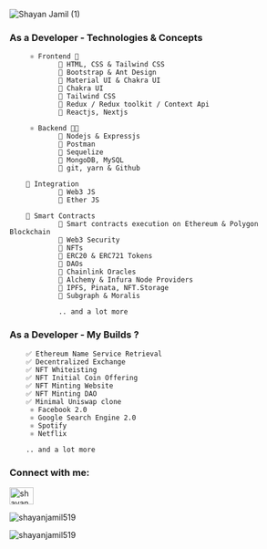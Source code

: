 <!-- ![Shayan Jamil (2)](https://user-images.githubusercontent.com/76084810/194738846-5829aedb-04f2-4e04-b073-aed22f40a08f.png) -->
![Shayan Jamil (1)](https://user-images.githubusercontent.com/76084810/194741418-b4597a9b-bd1c-423a-9e67-ad46f504ac98.png)




### As a Developer -  Technologies & Concepts

         ⚛ Frontend 🎨
                💠 HTML, CSS & Tailwind CSS
                💠 Bootstrap & Ant Design
                💠 Material UI & Chakra UI 
                💠 Chakra UI
                💠 Tailwind CSS
                💠 Redux / Redux toolkit / Context Api
                💠 Reactjs, Nextjs
                
         ⚛ Backend 👨‍💻
                💠 Nodejs & Expressjs
                💠 Postman
                💠 Sequelize
                💠 MongoDB, MySQL
                💠 git, yarn & Github
                
        🚀 Integration
                💠 Web3 JS
                💠 Ether JS
                
        📃 Smart Contracts
                💠 Smart contracts execution on Ethereum & Polygon Blockchain
                💠 Web3 Security
                💠 NFTs
                💠 ERC20 & ERC721 Tokens
                💠 DAOs
                💠 Chainlink Oracles
                💠 Alchemy & Infura Node Providers
                💠 IPFS, Pinata, NFT.Storage
                💠 Subgraph & Moralis
                
                .. and a lot more

### As a Developer - My Builds ?
        
        ✅ Ethereum Name Service Retrieval
        ✅ Decentralized Exchange
        ✅ NFT Whiteisting
        ✅ NFT Initial Coin Offering
        ✅ NFT Minting Website
        ✅ NFT Minting DAO
        ✅ Minimal Uniswap clone 
         ⚛ Facebook 2.0
         ⚛ Google Search Engine 2.0
         ⚛ Spotify
         ⚛ Netflix 
        
        .. and a lot more 


<h3 align="left">Connect with me:</h3>
<p align="left">
<!-- <a href="https://twitter.com/shayanj81846859" target="blank"><img align="center" src="https://raw.githubusercontent.com/rahuldkjain/github-profile-readme-generator/master/src/images/icons/Social/twitter.svg" alt="shayanj81846859" height="30" width="40" /></a> -->
<a href="https://linkedin.com/in/shayan-jamil-4b99051ba/" target="blank"><img align="center" src="https://raw.githubusercontent.com/rahuldkjain/github-profile-readme-generator/master/src/images/icons/Social/linked-in-alt.svg" alt="shayan-jamil-4b99051ba/" height="30" width="42" /></a>
</p>

<p align="left"> <img src="https://komarev.com/ghpvc/?username=shayanjamil519&label=Profile%20views&color=0e75b6&style=flat" alt="shayanjamil519" /> </p>





<p><img align="center" src="https://github-readme-streak-stats.herokuapp.com/?user=shayanjamil519&" alt="shayanjamil519" /></p>


